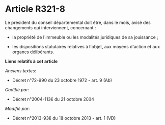 # Article R321-8

Le président du conseil départemental doit être, dans le mois, avisé des changements qui interviennent, concernant :

- la propriété de l'immeuble ou les modalités juridiques de sa jouissance ;

- les dispositions statutaires relatives à l'objet, aux moyens d'action et aux organes délibérants.

**Liens relatifs à cet article**

_Anciens textes_:

  - Décret n°72-990 du 23 octobre 1972 - art. 9 (Ab)

_Codifié par_:

  - Décret n°2004-1136 du 21 octobre 2004

_Modifié par_:

  - Décret n°2013-938 du 18 octobre 2013 - art. 1 (VD)
